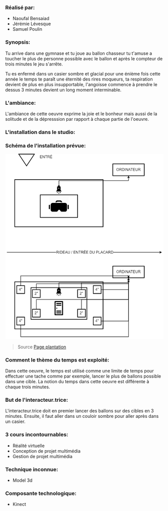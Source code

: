 ### Réalisé par:
- Naoufal Bensaiad
- Jérémie Lévesque
- Samuel Poulin

### Synopsis:
Tu arrive dans une gymnase et tu joue au ballon chasseur tu t'amuse a toucher le plus de personne possible avec le ballon et après le compteur de trois minutes le jeu s'arrête.

Tu es enfermé dans un casier sombre et glacial pour une énième fois cette année le temps te paraît une éternité des rires moqueurs, ta respiration devient de plus en plus insupportable, l'angoisse commence à prendre le dessus 3 minutes devient un long moment interminable.

### L'ambiance:
L'ambiance de cette oeuvre exprime la joie et le bonheur mais aussi de la solitude et de la dépresssion par rapport à chaque partie de l'oeuvre.

### L'installation dans le studio:


### Schéma de l'installation prévue:
![Image plantation](../../media/media3minutes/plantation2.drawio.png)

>Source [Page plantation](https://tim-montmorency.com/2022/projets/3-minutes/docs/web/preproduction.html)

### Comment le thème du temps est exploité:
Dans cette oeuvre, le temps est utilisé comme une limite de temps pour effectuer une tache comme par exemple, lancer le plus de ballons possible dans une cible. La notion du temps dans cette oeuvre est différente à chaque trois minutes.

### But de l'interacteur.trice:
L'interacteur.trice doit en premier lancer des ballons sur des cibles en 3 minutes. Ensuite, il faut aller dans un couloir sombre pour aller après dans un casier.

### 3 cours incontournables:
- Réalité virtuelle
- Conception de projet multimédia
- Gestion de projet multimédia

### Technique inconnue:
- Model 3d

### Composante technologique:
- Kinect
